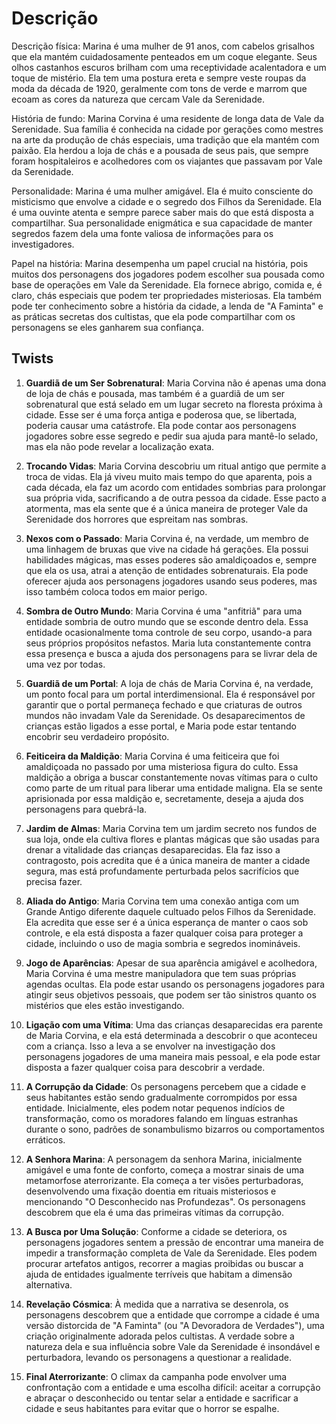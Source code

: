# Descrição

Descrição física: Marina é uma mulher de 91 anos, com cabelos grisalhos que ela mantém cuidadosamente penteados em um coque elegante. Seus olhos castanhos escuros brilham com uma receptividade acalentadora e um toque de mistério. Ela tem uma postura ereta e sempre veste roupas da moda da década de 1920, geralmente com tons de verde e marrom que ecoam as cores da natureza que cercam Vale da Serenidade.

História de fundo: Marina Corvina é uma residente de longa data de Vale da Serenidade. Sua família é conhecida na cidade por gerações como mestres na arte da produção de chás especiais, uma tradição que ela mantém com paixão. Ela herdou a loja de chás e a pousada de seus pais, que sempre foram hospitaleiros e acolhedores com os viajantes que passavam por Vale da Serenidade.

Personalidade: Marina é uma mulher amigável. Ela é muito consciente do misticismo que envolve a cidade e o segredo dos Filhos da Serenidade. Ela é uma ouvinte atenta e sempre parece saber mais do que está disposta a compartilhar. Sua personalidade enigmática e sua capacidade de manter segredos fazem dela uma fonte valiosa de informações para os investigadores.

Papel na história: Marina desempenha um papel crucial na história, pois muitos dos personagens dos jogadores podem escolher sua pousada como base de operações em Vale da Serenidade. Ela fornece abrigo, comida e, é claro, chás especiais que podem ter propriedades misteriosas. Ela também pode ter conhecimento sobre a história da cidade, a lenda de "A Faminta" e as práticas secretas dos cultistas, que ela pode compartilhar com os personagens se eles ganharem sua confiança.

## Twists

1. **Guardiã de um Ser Sobrenatural**: Maria Corvina não é apenas uma dona de loja de chás e pousada, mas também é a guardiã de um ser sobrenatural que está selado em um lugar secreto na floresta próxima à cidade. Esse ser é uma força antiga e poderosa que, se libertada, poderia causar uma catástrofe. Ela pode contar aos personagens jogadores sobre esse segredo e pedir sua ajuda para mantê-lo selado, mas ela não pode revelar a localização exata.
2. **Trocando Vidas**: Maria Corvina descobriu um ritual antigo que permite a troca de vidas. Ela já viveu muito mais tempo do que aparenta, pois a cada década, ela faz um acordo com entidades sombrias para prolongar sua própria vida, sacrificando a de outra pessoa da cidade. Esse pacto a atormenta, mas ela sente que é a única maneira de proteger Vale da Serenidade dos horrores que espreitam nas sombras.
3. **Nexos com o Passado**: Maria Corvina é, na verdade, um membro de uma linhagem de bruxas que vive na cidade há gerações. Ela possui habilidades mágicas, mas esses poderes são amaldiçoados e, sempre que ela os usa, atrai a atenção de entidades sobrenaturais. Ela pode oferecer ajuda aos personagens jogadores usando seus poderes, mas isso também coloca todos em maior perigo.
4. **Sombra de Outro Mundo**: Maria Corvina é uma "anfitriã" para uma entidade sombria de outro mundo que se esconde dentro dela. Essa entidade ocasionalmente toma controle de seu corpo, usando-a para seus próprios propósitos nefastos. Maria luta constantemente contra essa presença e busca a ajuda dos personagens para se livrar dela de uma vez por todas.
5. **Guardiã de um Portal**: A loja de chás de Maria Corvina é, na verdade, um ponto focal para um portal interdimensional. Ela é responsável por garantir que o portal permaneça fechado e que criaturas de outros mundos não invadam Vale da Serenidade. Os desaparecimentos de crianças estão ligados a esse portal, e Maria pode estar tentando encobrir seu verdadeiro propósito.
6. **Feiticeira da Maldição**: Maria Corvina é uma feiticeira que foi amaldiçoada no passado por uma misteriosa figura do culto. Essa maldição a obriga a buscar constantemente novas vítimas para o culto como parte de um ritual para liberar uma entidade maligna. Ela se sente aprisionada por essa maldição e, secretamente, deseja a ajuda dos personagens para quebrá-la.
7. **Jardim de Almas**: Maria Corvina tem um jardim secreto nos fundos de sua loja, onde ela cultiva flores e plantas mágicas que são usadas para drenar a vitalidade das crianças desaparecidas. Ela faz isso a contragosto, pois acredita que é a única maneira de manter a cidade segura, mas está profundamente perturbada pelos sacrifícios que precisa fazer.
8. **Aliada do Antigo**: Maria Corvina tem uma conexão antiga com um Grande Antigo diferente daquele cultuado pelos Filhos da Serenidade. Ela acredita que esse ser é a única esperança de manter o caos sob controle, e ela está disposta a fazer qualquer coisa para proteger a cidade, incluindo o uso de magia sombria e segredos inomináveis.
9. **Jogo de Aparências**: Apesar de sua aparência amigável e acolhedora, Maria Corvina é uma mestre manipuladora que tem suas próprias agendas ocultas. Ela pode estar usando os personagens jogadores para atingir seus objetivos pessoais, que podem ser tão sinistros quanto os mistérios que eles estão investigando.
10. **Ligação com uma Vítima**: Uma das crianças desaparecidas era parente de Maria Corvina, e ela está determinada a descobrir o que aconteceu com a criança. Isso a leva a se envolver na investigação dos personagens jogadores de uma maneira mais pessoal, e ela pode estar disposta a fazer qualquer coisa para descobrir a verdade.

1. **A Corrupção da Cidade**: Os personagens percebem que a cidade e seus habitantes estão sendo gradualmente corrompidos por essa entidade. Inicialmente, eles podem notar pequenos indícios de transformação, como os moradores falando em línguas estranhas durante o sono, padrões de sonambulismo bizarros ou comportamentos erráticos.
2. **A Senhora Marina**: A personagem da senhora Marina, inicialmente amigável e uma fonte de conforto, começa a mostrar sinais de uma metamorfose aterrorizante. Ela começa a ter visões perturbadoras, desenvolvendo uma fixação doentia em rituais misteriosos e mencionando "O Desconhecido nas Profundezas". Os personagens descobrem que ela é uma das primeiras vítimas da corrupção.
3. **A Busca por Uma Solução**: Conforme a cidade se deteriora, os personagens jogadores sentem a pressão de encontrar uma maneira de impedir a transformação completa de Vale da Serenidade. Eles podem procurar artefatos antigos, recorrer a magias proibidas ou buscar a ajuda de entidades igualmente terríveis que habitam a dimensão alternativa.
4. **Revelação Cósmica**: À medida que a narrativa se desenrola, os personagens descobrem que a entidade que corrompe a cidade é uma versão distorcida de "A Faminta" (ou "A Devoradora de Verdades"), uma criação originalmente adorada pelos cultistas. A verdade sobre a natureza dela e sua influência sobre Vale da Serenidade é insondável e perturbadora, levando os personagens a questionar a realidade.
5. **Final Aterrorizante**: O climax da campanha pode envolver uma confrontação com a entidade e uma escolha difícil: aceitar a corrupção e abraçar o desconhecido ou tentar selar a entidade e sacrificar a cidade e seus habitantes para evitar que o horror se espalhe.